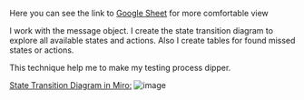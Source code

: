 <p>Here you can see the link to <a href="https://docs.google.com/spreadsheets/d/1t7COc2slwPqYY2Juwhh3hLztNWmFCWhxn0S3Kl8qzKE/edit?usp=sharing" target="_blank">Google Sheet</a> for more comfortable view </p>

<p>I work with the message object. I create the state transition diagram to explore all available states and actions. Also I create tables for found missed states or actions.</p>

<p> This technique help me to make my testing process dipper.  </p>


<a href="https://miro.com/app/board/uXjVM4hdL9w=/?share_link_id=937822756768" target="_blank">State Transition Diagram in Miro:</a>
![image](https://github.com/user-attachments/assets/024651e7-9a7c-446b-8958-43a56423295b)
